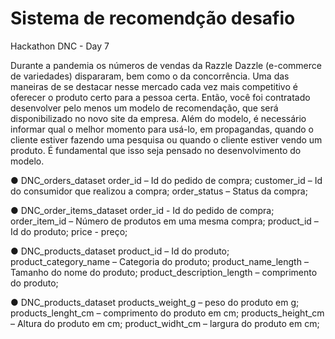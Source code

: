 # Sistema de recomendção desafio
Hackathon DNC - Day 7

Durante  a  pandemia  os  números  de  vendas  da  Razzle  Dazzle  (e-commerce  de 
variedades) dispararam, bem como o da concorrência. Uma das maneiras de se 
destacar nesse mercado cada vez mais competitivo é oferecer o produto certo 
para a pessoa certa.
Então, você foi contratado desenvolver pelo menos um modelo de recomendação, 
que será disponibilizado no novo site da empresa. Além do modelo, é necessário 
informar qual o melhor momento para usá-lo, em propagandas, quando o cliente 
estiver fazendo uma pesquisa ou quando o cliente estiver vendo um produto. É 
fundamental que isso seja pensado no desenvolvimento do modelo.


● DNC_orders_dataset
order_id – Id do pedido de compra;
customer_id – Id do consumidor que realizou a compra;
order_status – Status da compra;

● DNC_order_items_dataset
order_id - Id do pedido de compra;
order_item_id – Número de produtos em uma mesma compra;
product_id – Id do produto;
price - preço;

● DNC_products_dataset
product_id – Id do produto;
product_category_name – Categoria do produto;
product_name_length – Tamanho do nome do produto;
product_description_length – comprimento do produto;

● DNC_products_dataset
products_weight_g – peso do produto em g;
products_lenght_cm – comprimento do produto em cm;
products_height_cm – Altura do produto em cm;
product_widht_cm – largura do produto em cm;
